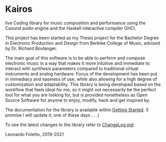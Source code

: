 # Kairos

live Coding library for music composition and performance using the Csound audio engine and the Haskell interactive compiler GHCi.

This project has been started as my Thesis project for the Bachelor Degree in Electronic Production and Design from Berklee College of Music, advised by Dr. Richard Boulanger.

The main goal of this software is to be able to perform and compose electronic music in a way that makes it more intuitive and immediate to interact with synthesis parameters compared to traditional virtual instruments and analog hardware. Focus of the development has been put in immediacy and easiness of use, while also allowing for a high degree of customization and adaptability. This library is being developed based on the workflow that feels ideal for me, so it might not necessarily be the perfect tool for what you are looking for, but is provided nonetheless as Open Source Software for anyone to enjoy, modify, hack and get inspired by.

The documentation for the library is available within [Getting Started]. (I promise I will update it, one of these days . . .)

To see the latest changes to the library refer to [ChangeLog.md]

Leonardo Foletto, 2019-2021

[Getting Started]: https://github.com/Leofltt/Kairos/blob/master/Getting%20Started/README.md
[ChangeLog.md]: https://github.com/Leofltt/Kairos/blob/master/ChangeLog.md
